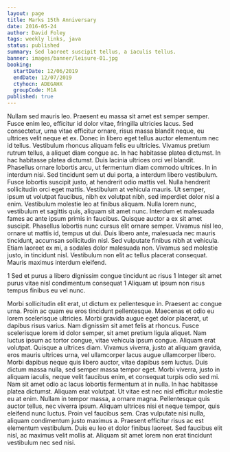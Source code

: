 ```yaml
---
layout: page
title: Marks 15th Anniversary
date: 2016-05-24
author: David Foley
tags: weekly links, java
status: published
summary: Sed laoreet suscipit tellus, a iaculis tellus.
banner: images/banner/leisure-01.jpg
booking:
  startDate: 12/06/2019
  endDate: 12/07/2019
  ctyhocn: ADEGAHX
  groupCode: M1A
published: true
---
```

Nullam sed mauris leo. Praesent eu massa sit amet est semper semper. Fusce enim leo, efficitur id dolor vitae, fringilla ultricies lacus. Sed consectetur, urna vitae efficitur ornare, risus massa blandit neque, eu ultrices velit neque et ex. Donec in libero eget tellus auctor elementum nec id tellus. Vestibulum rhoncus aliquam felis eu ultricies. Vivamus pretium rutrum tellus, a aliquet diam congue ac. In hac habitasse platea dictumst. In hac habitasse platea dictumst. Duis lacinia ultrices orci vel blandit. Phasellus ornare lobortis arcu, ut fermentum diam commodo ultrices. In in interdum nisi. Sed tincidunt sem ut dui porta, a interdum libero vestibulum. Fusce lobortis suscipit justo, at hendrerit odio mattis vel.
Nulla hendrerit sollicitudin orci eget mattis. Vestibulum at vehicula mauris. Ut semper, ipsum ut volutpat faucibus, nibh ex volutpat nibh, sed imperdiet dolor nisl a enim. Vestibulum molestie leo at finibus aliquam. Nulla lorem nunc, vestibulum et sagittis quis, aliquam sit amet nunc. Interdum et malesuada fames ac ante ipsum primis in faucibus. Quisque auctor a ex sit amet suscipit. Phasellus lobortis nunc cursus elit ornare semper. Vivamus nisl leo, ornare ut mattis id, tempus ut dui. Duis libero ante, malesuada nec mauris tincidunt, accumsan sollicitudin nisl. Sed vulputate finibus nibh at vehicula. Etiam laoreet ex mi, a sodales dolor malesuada non. Vivamus sed molestie justo, in tincidunt nisl. Vestibulum non elit ac tellus placerat consequat. Mauris maximus interdum eleifend.

1 Sed et purus a libero dignissim congue tincidunt ac risus
1 Integer sit amet purus vitae nisl condimentum consequat
1 Aliquam ut ipsum non risus tempus finibus eu vel nunc.

Morbi sollicitudin elit erat, ut dictum ex pellentesque in. Praesent ac congue urna. Proin ac quam eu eros tincidunt pellentesque. Maecenas et odio eu lorem scelerisque ultricies. Morbi gravida augue eget dolor placerat, ut dapibus risus varius. Nam dignissim sit amet felis at rhoncus. Fusce scelerisque lorem id dolor semper, sit amet pretium ligula aliquet. Nam luctus ipsum ac tortor congue, vitae vehicula ipsum congue. Aliquam erat volutpat. Quisque a ultrices diam. Vivamus viverra, justo at aliquam gravida, eros mauris ultrices urna, vel ullamcorper lacus augue ullamcorper libero. Morbi dapibus neque quis libero auctor, vitae dapibus sem luctus. Duis dictum massa nulla, sed semper massa tempor eget. Morbi viverra, justo in aliquam iaculis, neque velit faucibus enim, et consequat turpis odio sed mi. Nam sit amet odio ac lacus lobortis fermentum at in nulla. In hac habitasse platea dictumst.
Aliquam erat volutpat. Ut vitae est nec nisl efficitur molestie eu at enim. Nullam in tempor massa, a ornare magna. Pellentesque quis auctor tellus, nec viverra ipsum. Aliquam ultrices nisi et neque tempor, quis eleifend nunc luctus. Proin vel faucibus sem. Cras vulputate nisi nulla, aliquam condimentum justo maximus a. Praesent efficitur risus ac est elementum vestibulum. Duis eu leo et dolor finibus laoreet. Sed faucibus elit nisl, ac maximus velit mollis at. Aliquam sit amet lorem non erat tincidunt vestibulum nec sed nisi.
